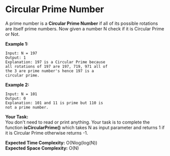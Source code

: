 # Circular Prime Number
A prime number is a **Circular Prime Number** if all of its possible rotations are itself prime numbers. Now given a number N check if it is Circular Prime or Not.

**Example 1:**
```
Input: N = 197
Output: 1
Explanation: 197 is a Circular Prime because
all rotations of 197 are 197, 719, 971 all of 
the 3 are prime number's hence 197 is a 
circular prime.
```
**Example 2:**
```
Input: N = 101
Output: 0
Explanation: 101 and 11 is prime but 110 is
not a prime number.
```
**Your Task:**<br>
You don't need to read or print anything. Your task is to complete the function **isCircularPrime()** which takes N as input parameter and returns 1 if it is Circular Prime otherwise returns -1.
 
**Expected Time Complexity:** O(Nlog(log(N))<br>
**Expected Space Complexity:** O(N)
